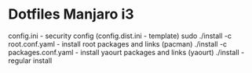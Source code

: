 Dotfiles Manjaro i3
=================

config.ini - security config (config.dist.ini - template)
sudo ./install -c root.conf.yaml - install root packages and links (pacman)
./install -c packages.conf.yaml - install yaourt packages and links (yaourt)
./install - regular install
